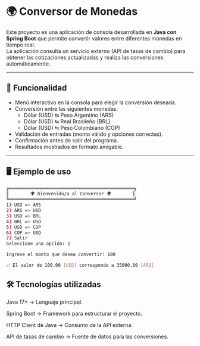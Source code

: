 # 🌍 Conversor de Monedas

Este proyecto es una aplicación de consola desarrollada en **Java con Spring Boot** que permite convertir valores entre diferentes monedas en tiempo real.  
La aplicación consulta un servicio externo (API de tasas de cambio) para obtener las cotizaciones actualizadas y realiza las conversiones automáticamente.  

---

## 🚀 Funcionalidad

- Menú interactivo en la consola para elegir la conversión deseada.
- Conversión entre las siguientes monedas:
  - Dólar (USD) ⇆ Peso Argentino (ARS)
  - Dólar (USD) ⇆ Real Brasileño (BRL)
  - Dólar (USD) ⇆ Peso Colombiano (COP)
- Validación de entradas (monto válido y opciones correctas).
- Confirmación antes de salir del programa.
- Resultados mostrados en formato amigable.

---

## 🖥️ Ejemplo de uso

```bash
╔═══════════════════════════════════════════════╗
║        🌍 Bienvenido/a al Conversor 🌍        ║
╚═══════════════════════════════════════════════╝
1) USD => ARS
2) ARS => USD
3) USD => BRL
4) BRL => USD
5) USD => COP
6) COP => USD
7) Salir
Seleccione una opción: 1

Ingrese el monto que desea convertir: 100

✅ El valor de 100.00 [USD] corresponde a 35000.00 [ARS]

```
## 🛠️ Tecnologías utilizadas

Java 17+ → Lenguaje principal.

Spring Boot → Framework para estructurar el proyecto.

HTTP Client de Java → Consumo de la API externa.

API de tasas de cambio → Fuente de datos para las conversiones.

